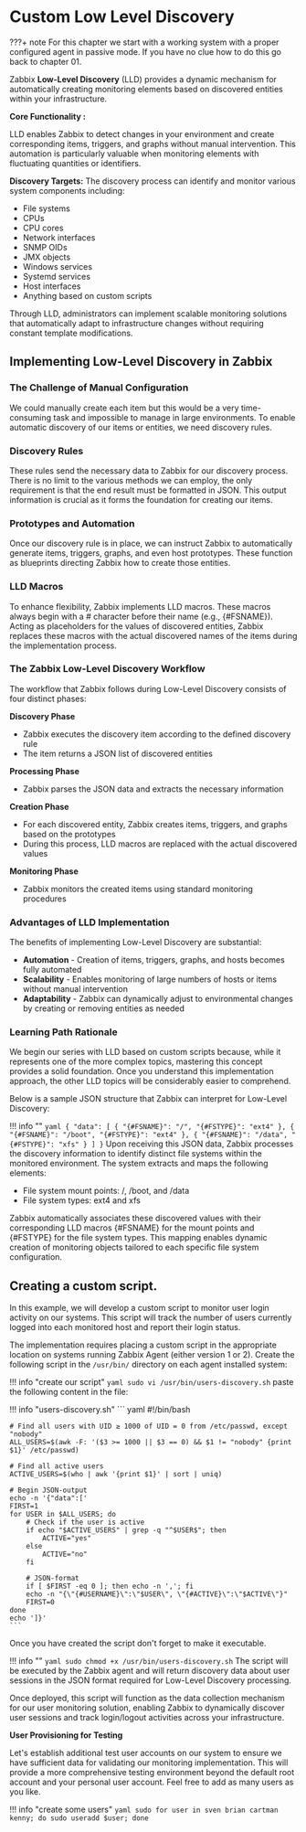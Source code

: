 # Custom Low Level Discovery

???+ note 
    For this chapter we start with a working system with a proper configured agent
    in passive mode. If you have no clue how to do this go back to chapter 01.

Zabbix **Low-Level Discovery** (LLD) provides a dynamic mechanism for automatically
creating monitoring elements based on discovered entities within your infrastructure.

**Core Functionality :**

LLD enables Zabbix to detect changes in your environment and create corresponding
items, triggers, and graphs without manual intervention. This automation is particularly
valuable when monitoring elements with fluctuating quantities or identifiers.

**Discovery Targets:**
The discovery process can identify and monitor various system components including:

- File systems
- CPUs
- CPU cores
- Network interfaces
- SNMP OIDs
- JMX objects
- Windows services
- Systemd services
- Host interfaces
- Anything based on custom scripts

Through LLD, administrators can implement scalable monitoring solutions that automatically
adapt to infrastructure changes without requiring constant template modifications.

## Implementing Low-Level Discovery in Zabbix

### The Challenge of Manual Configuration

We could manually create each item but this would be a very time-consuming task
and impossible to manage in large environments. To enable automatic discovery of
our items or entities, we need discovery rules.

### Discovery Rules

These rules send the necessary data to Zabbix for our discovery process. There 
is no limit to the various methods we can employ, the only requirement is that
the end result must be formatted in JSON. This output information is crucial as
it forms the foundation for creating our items.

### Prototypes and Automation

Once our discovery rule is in place, we can instruct Zabbix to automatically generate
items, triggers, graphs, and even host prototypes. These function as blueprints
directing Zabbix how to create those entities.

### LLD Macros

To enhance flexibility, Zabbix implements LLD macros. These macros always begin
with a # character before their name (e.g., {#FSNAME}). Acting as placeholders for
the values of discovered entities, Zabbix replaces these macros with the actual
discovered names of the items during the implementation process.

### The Zabbix Low-Level Discovery Workflow

The workflow that Zabbix follows during Low-Level Discovery consists of four
distinct phases:

**Discovery Phase**
* Zabbix executes the discovery item according to the defined discovery rule
* The item returns a JSON list of discovered entities

**Processing Phase**
* Zabbix parses the JSON data and extracts the necessary information

**Creation Phase**
* For each discovered entity, Zabbix creates items, triggers, and graphs based on
  the prototypes
* During this process, LLD macros are replaced with the actual discovered values

**Monitoring Phase**
* Zabbix monitors the created items using standard monitoring procedures

### Advantages of LLD Implementation

The benefits of implementing Low-Level Discovery are substantial:

* **Automation** - Creation of items, triggers, graphs, and hosts becomes fully
  automated
* **Scalability** - Enables monitoring of large numbers of hosts or items without
  manual intervention
* **Adaptability** - Zabbix can dynamically adjust to environmental changes by 
  creating or removing entities as needed

### Learning Path Rationale

We begin our series with LLD based on custom scripts because, while it represents
one of the more complex topics, mastering this concept provides a solid foundation.
Once you understand this implementation approach, the other LLD topics will be
considerably easier to comprehend.

Below is a sample JSON structure that Zabbix can interpret for Low-Level Discovery:

!!! info ""
    ``` yaml
    {
      "data": [
        {
          "{#FSNAME}": "/",
          "{#FSTYPE}": "ext4"
        },
        {
          "{#FSNAME}": "/boot",
          "{#FSTYPE}": "ext4"
        },
        {
          "{#FSNAME}": "/data",
          "{#FSTYPE}": "xfs"
        }
      ]
    }
    ```
Upon receiving this JSON data, Zabbix processes the discovery information to identify
distinct file systems within the monitored environment. The system extracts and
maps the following elements:

- File system mount points: /, /boot, and /data
- File system types: ext4 and xfs

Zabbix automatically associates these discovered values with their corresponding
LLD macros {#FSNAME} for the mount points and {#FSTYPE} for the file system types.
This mapping enables dynamic creation of monitoring objects tailored to each specific
file system configuration.


## Creating a custom script.

In this example, we will develop a custom script to monitor user login activity on
our systems. This script will track the number of users currently logged into each
monitored host and report their login status.

The implementation requires placing a custom script in the appropriate location on
systems running Zabbix Agent (either version 1 or 2). Create the following script
in the `/usr/bin/` directory on each agent installed system:

!!! info "create our script"
    ``` yaml
    sudo vi /usr/bin/users-discovery.sh
    ```
paste the following content in the file:

!!! info "users-discovery.sh"
    ``` yaml
    #!/bin/bash

    # Find all users with UID ≥ 1000 of UID = 0 from /etc/passwd, except "nobody"
    ALL_USERS=$(awk -F: '($3 >= 1000 || $3 == 0) && $1 != "nobody" {print $1}' /etc/passwd)
    
    # Find all active users
    ACTIVE_USERS=$(who | awk '{print $1}' | sort | uniq)
    
    # Begin JSON-output
    echo -n '{"data":['
    FIRST=1
    for USER in $ALL_USERS; do
        # Check if the user is active
        if echo "$ACTIVE_USERS" | grep -q "^$USER$"; then
            ACTIVE="yes"
        else
            ACTIVE="no"
        fi
    
        # JSON-format
        if [ $FIRST -eq 0 ]; then echo -n ','; fi
        echo -n "{\"{#USERNAME}\":\"$USER\", \"{#ACTIVE}\":\"$ACTIVE\"}"
        FIRST=0
    done
    echo ']}'
    ```
Once you have created the script don't forget to make it executable.

!!! info ""
    ``` yaml
    sudo chmod +x /usr/bin/users-discovery.sh
    ```
The script will be executed by the Zabbix agent and will return discovery data
about user sessions in the JSON format required for Low-Level Discovery processing.

Once deployed, this script will function as the data collection mechanism for our
user monitoring solution, enabling Zabbix to dynamically discover user sessions
and track login/logout activities across your infrastructure.

**User Provisioning for Testing**

Let's establish additional test user accounts on our system to ensure we have
sufficient data for validating our monitoring implementation. This will provide
a more comprehensive testing environment beyond the default root account and your
personal user account. Feel free to add as many users as you like.

!!! info "create some users"
    ``` yaml
    sudo for user in sven brian cartman kenny; do sudo useradd $user; done
    ```


